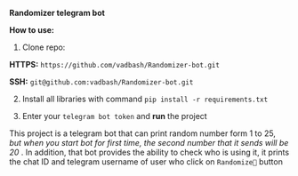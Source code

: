**Randomizer telegram bot**

**How to use:**

1. Clone repo:

**HTTPS:**  `https://github.com/vadbash/Randomizer-bot.git`

**SSH:**  `git@github.com:vadbash/Randomizer-bot.git`

2. Install all libraries with command `pip install -r requirements.txt`

3. Enter your `telegram bot token` and **run** the project

This project is a telegram bot that can print random number form 1 to 25, *but when you start bot for first time, the second number that it sends will be 20* . In addition, that bot provides the ability to check who is using it, it prints the chat ID and telegram username of user who click on `Randomize🔢` button